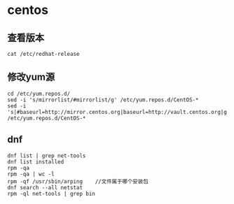 # centos
## 查看版本
    cat /etc/redhat-release
    
## 修改yum源
    cd /etc/yum.repos.d/
    sed -i 's/mirrorlist/#mirrorlist/g' /etc/yum.repos.d/CentOS-*
    sed -i 's|#baseurl=http://mirror.centos.org|baseurl=http://vault.centos.org|g' /etc/yum.repos.d/CentOS-*

## dnf
    dnf list | grep net-tools
    dnf list installed
    rpm -qa
    rpm -qa | wc -l
    rpm -qf /usr/sbin/arping    //文件属于哪个安装包
    dnf search --all netstat
    rpm -ql net-tools | grep bin
    
